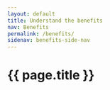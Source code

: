 ```yaml
---
layout: default
title: Understand the benefits
nav: Benefits
permalink: /benefits/
sidenav: benefits-side-nav
---
```

# {{ page.title }}